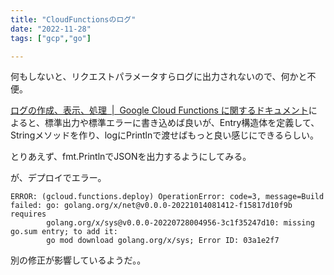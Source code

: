 ```yaml
---
title: "CloudFunctionsのログ"
date: "2022-11-28"
tags: ["gcp","go"]

---
```


何もしないと、リクエストパラメータすらログに出力されないので、何かと不便。

[ログの作成、表示、処理  |  Google Cloud Functions に関するドキュメント](https://cloud.google.com/functions/docs/monitoring/logging?hl=ja#functions-log-structured-go)によると、標準出力や標準エラーに書き込めば良いが、Entry構造体を定義して、Stringメソッドを作り、logにPrintlnで渡せばもっと良い感じにできるらしい。

とりあえず、fmt.PrintlnでJSONを出力するようにしてみる。

が、デプロイでエラー。
```
ERROR: (gcloud.functions.deploy) OperationError: code=3, message=Build failed: go: golang.org/x/net@v0.0.0-20221014081412-f15817d10f9b requires
        golang.org/x/sys@v0.0.0-20220728004956-3c1f35247d10: missing go.sum entry; to add it:
        go mod download golang.org/x/sys; Error ID: 03a1e2f7
```

別の修正が影響しているようだ。。

